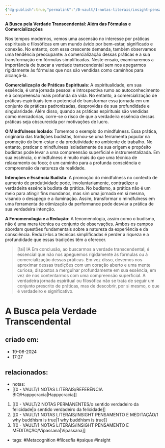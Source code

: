 ```yaml
---
{"dg-publish":true,"permalink":"/0-vault/1-notas-literais/insight-pensamento-e-meditacao/a-busca-pela-verdade-transcendental/","dgHomeLink":true,"dgShowLocalGraph":true,"dgShowFileTree":true,"dgEnableSearch":true}
---
```


**A Busca pela Verdade Transcendental: Além das Fórmulas e Comercializações**

Nos tempos modernos, vemos uma ascensão no interesse por práticas espirituais e filosóficas em um mundo ávido por bem-estar, significado e conexão. No entanto, com essa crescente demanda, também observamos uma tendência preocupante: a comercialização dessas práticas e a sua transformação em fórmulas simplificadas. Neste ensaio, examinaremos a importância de buscar a verdade transcendental sem nos apegarmos rigidamente às fórmulas que nos são vendidas como caminhos para alcançá-la.

**Comercialização de Práticas Espirituais**: A espiritualidade, em sua essência, é uma jornada pessoal e introspectiva rumo ao autoconhecimento e à compreensão mais profunda da vida. No entanto, a comercialização de práticas espirituais tem o potencial de transformar essa jornada em um conjunto de práticas padronizadas, desprovidas de sua profundidade e singularidade. Além disso, quando as práticas espirituais são vendidas como mercadorias, corre-se o risco de que a verdadeira essência dessas práticas seja obscurecida por motivações de lucro.

**O Mindfulness Isolado**: Tomemos o exemplo do mindfulness. Essa prática, originária das tradições budistas, tornou-se uma ferramenta popular na promoção do bem-estar e da produtividade no ambiente de trabalho. No entanto, praticar o mindfulness isoladamente de sua origem e propósito budistas pode levar a uma compreensão superficial e instrumentalizada. Em sua essência, o mindfulness é muito mais do que uma técnica de relaxamento ou foco; é um caminho para a profunda consciência e compreensão da natureza da realidade.

**Intenções e Essência Budista**: A promoção do mindfulness no contexto de aumento de produtividade pode, involuntariamente, contradizer a verdadeira essência budista da prática. No budismo, a prática não é um meio para atingir fins mundanos, mas sim uma jornada em si mesma, visando o desapego e a iluminação. Assim, transformar o mindfulness em uma ferramenta de otimização da performance pode desviar a prática de sua verdadeira intenção.

**A Fenomenologia e a Redução**: A fenomenologia, assim como o budismo, não é uma mera técnica ou conjunto de observações. Ambos os campos abordam questões fundamentais sobre a natureza da experiência e da consciência. Reduzi-los a técnicas simplificadas é perder a riqueza e a profundidade que essas tradições têm a oferecer. 


> [!ai] IA
> Em conclusão, ao buscarmos a verdade transcendental, é essencial que não nos apeguemos rigidamente às fórmulas ou à comercialização dessas práticas. Em vez disso, devemos nos aproximar dessas tradições com um coração aberto e uma mente curiosa, dispostos a mergulhar profundamente em sua essência, em vez de nos contentarmos com uma compreensão superficial. A verdadeira jornada espiritual ou filosófica não se trata de seguir um conjunto prescrito de práticas, mas de descobrir, por si mesmo, o que é verdadeiro e significativo.

# A Busca pela Verdade Transcendental

## criado em: 
- 19-06-2024
- 17:37
## relacionados:
- notas:
- [[0 - VAULT/1 NOTAS LITERAIS/REFERÊNCIA BIO/Happycracia\|Happycracia]]
1. [[0 - VAULT/2 NOTAS PERMANENTES/o sentido verdadeiro da felicidade\|o sentido verdadeiro da felicidade]]
2. [[0 - VAULT/1 NOTAS LITERAIS/INSIGHT PENSAMENTO E MEDITAÇÃO/1 why buddhism is true\|1 why buddhism is true]]
3. [[0 - VAULT/1 NOTAS LITERAIS/INSIGHT PENSAMENTO E MEDITAÇÃO/Vipassana\|Vipassana]] 
- tags: #Metacognition #filosofia #psique #insight 